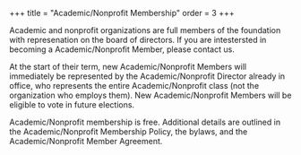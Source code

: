 +++
title = "Academic/Nonprofit Membership"
order = 3
+++

Academic and nonprofit organizations are full members of the foundation with represenation on the board of directors. If you are intestersted in becoming a Academic/Nonprofit Member, please contact us.

At the start of their term, new Academic/Nonprofit Members will immediately be represented by the Academic/Nonprofit Director already in office, who represents the entire Academic/Nonprofit class (not the organization who employs them). New Academic/Nonprofit Members will be eligible to vote in future elections.

Academic/Nonprofit membership is free. Additional details are outlined in the Academic/Nonprofit Membership Policy, the bylaws, and the Academic/Nonprofit Member Agreement.
